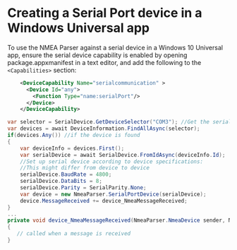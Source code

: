 # Creating a Serial Port device in a Windows Universal app

To use the NMEA Parser against a serial device in a Windows 10 Universal app, ensure the serial device capability is enabled by opening package.appxmanifest in a text editor, and add the following to the `<Capabilities>` section:
```xml
    <DeviceCapability Name="serialcommunication" > 
      <Device Id="any"> 
        <Function Type="name:serialPort"/> 
      </Device> 
    </DeviceCapability> 
```

```csharp
var selector = SerialDevice.GetDeviceSelector("COM3"); //Get the serial port on port '3'
var devices = await DeviceInformation.FindAllAsync(selector);
if(devices.Any()) //if the device is found
{
	var deviceInfo = devices.First();
	var serialDevice = await SerialDevice.FromIdAsync(deviceInfo.Id);
	//Set up serial device according to device specifications:
	//This might differ from device to device
	serialDevice.BaudRate = 4800;
	serialDevice.DataBits = 8;
	serialDevice.Parity = SerialParity.None;
	var device = new NmeaParser.SerialPortDevice(serialDevice);
	device.MessageReceived += device_NmeaMessageReceived;
}
...
private void device_NmeaMessageReceived(NmeaParser.NmeaDevice sender, NmeaMessageReceivedEventArgs args)
{
   // called when a message is received
}
```
